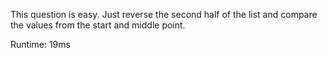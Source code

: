 This question is easy. Just reverse the second half of the list and compare the values from the start and middle point.

Runtime: 19ms
